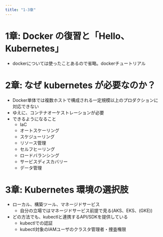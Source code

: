 ```yaml
---
title: "1-3章"
---
```


# 1章: Docker の復習と「Hello、Kubernetes」

- dockerについては使ったことあるので省略。dockerチュートリアル

# 2章: なぜ kubernetes が必要なのか？

- Docker単体では複数ホストで構成される一定規模以上のプロダクションに対応できない
- ゆえに、コンテナオーケストレーションが必要
- できるようになること
  - IaC
  - オートスケーリング
  - スケジューリング
  - リソース管理
  - セルフヒーリング
  - ロードバランシング
  - サービスディスカバリー
  - データ管理

# 3章: Kubernetes 環境の選択肢

- ローカル、構築ツール、マネージドサービス
  - 自分の立場ではマネージドサービス前提で見る(AKS、EKS、(GKE))
- どの方法でも、kubectlと連携するAPI/SDKを提供している
  - kubectlでの認証
  - kubectl対象のIAMユーザのクラスタ管理者・捜査権限
